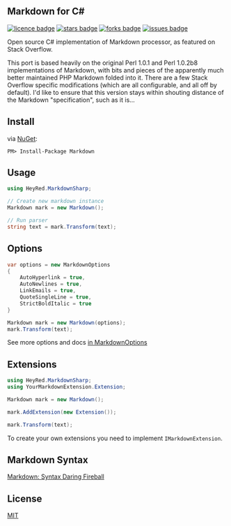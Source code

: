 Markdown for C#
---------------
[![licence badge]][licence]
[![stars badge]][stars]
[![forks badge]][forks]
[![issues badge]][issues]

[licence badge]:https://img.shields.io/badge/license-MIT-blue.svg
[stars badge]:https://img.shields.io/github/stars/hey-red/Markdown.svg
[forks badge]:https://img.shields.io/github/forks/hey-red/Markdown.svg
[issues badge]:https://img.shields.io/github/issues/hey-red/Markdown.svg

[licence]:https://github.com/hey-red/Markdown/blob/master/LICENSE.md
[stars]:https://github.com/hey-red/Markdown/stargazers
[forks]:https://github.com/hey-red/Markdown/network
[issues]:https://github.com/hey-red/Markdown/issues

Open source C# implementation of Markdown processor, as featured on Stack Overflow.

This port is based heavily on the original Perl 1.0.1 and Perl 1.0.2b8 implementations of Markdown, with bits and pieces of the apparently much better maintained PHP Markdown folded into it. There are a few Stack Overflow specific modifications (which are all configurable, and all off by default). I'd like to ensure that this version stays within shouting distance of the Markdown "specification", such as it is...

## Install
via [NuGet](https://www.nuget.org/packages/Markdown):
```
PM> Install-Package Markdown
```

## Usage
```C#
using HeyRed.MarkdownSharp;

// Create new markdown instance
Markdown mark = new Markdown();

// Run parser
string text = mark.Transform(text);
```

## Options
```C#
var options = new MarkdownOptions 
{
    AutoHyperlink = true,
    AutoNewlines = true,
    LinkEmails = true,
    QuoteSingleLine = true,
    StrictBoldItalic = true
}

Markdown mark = new Markdown(options);
mark.Transform(text);
```
See more options and docs [in MarkdownOptions](src/Markdown/MarkdownOptions.cs)

## Extensions
```C#
using HeyRed.MarkdownSharp;
using YourMarkdownExtension.Extension;

Markdown mark = new Markdown();

mark.AddExtension(new Extension());

mark.Transform(text);
```

To create your own extensions you need to implement ```IMarkdownExtension```.

## Markdown Syntax
[Markdown: Syntax Daring Fireball](https://daringfireball.net/projects/markdown/syntax)

## License
[MIT](\LICENSE)
